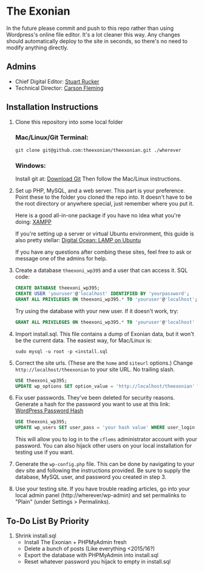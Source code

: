 # The Exonian
In the future please commit and push to this repo rather than using Wordpress's
online file editor. It's a lot cleaner this way. Any changes should automatically
deploy to the site in seconds, so there's no need to modify anything directly.

## Admins
- Chief Digital Editor: [Stuart Rucker](https://github.com/StuartRucker)
- Technical Director: [Carson Fleming](https://github.com/cflems)

## Installation Instructions
1. Clone this repository into some local folder
    ### Mac/Linux/Git Terminal:
    ```shell
    git clone git@github.com:theexonian/theexonian.git ./wherever
    ```
    ### Windows:
    Install git at: [Download Git](https://git-scm.com/download/)
    Then follow the Mac/Linux instructions.

2. Set up PHP, MySQL, and a web server. This part is your preference.
    Point these to the folder you cloned the repo into. It doesn't have to be
    the root directory or anywhere special, just remember where you put it.

    Here is a good all-in-one package if you have no idea what you're doing:
    [XAMPP](https://www.apache-friends.org/)

    If you're setting up a server or virtual Ubuntu environment, this guide
    is also pretty stellar:
    [Digital Ocean: LAMP on Ubuntu](https://www.digitalocean.com/community/tutorials/how-to-install-linux-apache-mysql-php-lamp-stack-on-ubuntu-16-04)

    If you have any questions after combing these sites, feel free to ask
    or message one of the admins for help.

3. Create a database `theexoni_wp395` and a user that can access it.
    SQL code:
    ```sql
    CREATE DATABASE theexoni_wp395;
    CREATE USER 'youruser'@'localhost' IDENTIFIED BY 'yourpassword';
    GRANT ALL PRIVILEGES ON theexoni_wp395.* TO 'youruser'@'localhost';
    ```
    Try using the database with your new user. If it doesn't work, try:
    ```sql
    GRANT ALL PRIVILEGES ON theexoni_wp395.* TO 'youruser'@'localhost' IDENTIFIED BY 'yourpassword';
    ```

4. Import install.sql. This file contains a dump of Exonian data, but it
    won't be the current data.
    The easiest way, for Mac/Linux is:
    ```shell
    sudo mysql -u root -p <install.sql
    ```

5. Correct the site urls. (These are the `home` and `siteurl` options.)
    Change `http://localhost/theexonian` to your site URL. No trailing slash.
    ```sql
    USE theexoni_wp395;
    UPDATE wp_options SET option_value = 'http://localhost/theexonian' WHERE option_id = 1 OR option_id = 36;
    ```

6. Fix user passwords. They've been deleted for security reasons.
    Generate a hash for the password you want to use at this link:
    [WordPress Password Hash](https://cflems.github.io/wp-hash/)
    ```sql
    USE theexoni_wp395;
    UPDATE wp_users SET user_pass = 'your hash value' WHERE user_login = 'cflems';
    ```
    This will allow you to log in to the `cflems` administrator account with
    your password. You can also hijack other users on your local installation
    for testing use if you want.

7. Generate the `wp-config.php` file.
    This can be done by navigating to your dev site and following the instructions provided.
    Be sure to supply the database, MySQL user, and password you created in step 3. 

8. Use your testing site.
    If you have trouble reading articles, go into your local admin panel
    (http://wherever/wp-admin) and set permalinks to "Plain" 
    (under Settings > Permalinks).

## To-Do List By Priority
1. Shrink install.sql
    - Install The Exonian + PHPMyAdmin fresh
    - Delete a bunch of posts (Like everything <2015/16?)
    - Export the database with PHPMyAdmin into install.sql
    - Reset whatever password you hijack to empty in install.sql
